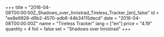 +++
title = "2016-04-08T00:00:00Z_Shadows_over_Innistrad_Tireless_Tracker_[en]_false"
id = "ee8e9928-d9b2-4570-adb8-44b34115decd"
date = "2016-04-08T00:00:00Z"
name = "Tireless Tracker"
lang = ["en"]
price = "4.19"
quantity = 4
foil = false
set = "Shadows over Innistrad"
+++
